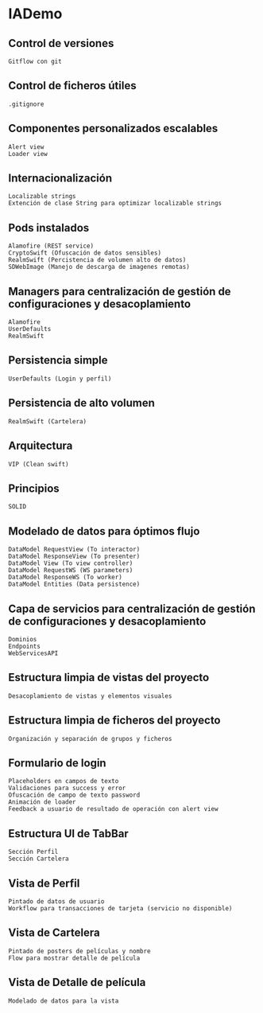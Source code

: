 # IADemo

 ## Control de versiones
	Gitflow con git
  
## Control de ficheros útiles
	.gitignore
  
## Componentes personalizados escalables
	Alert view
	Loader view
  
## Internacionalización
	Localizable strings
	Extención de clase String para optimizar localizable strings
  
## Pods instalados
	Alamofire (REST service)
	CryptoSwift (Ofuscación de datos sensibles)
	RealmSwift (Percistencia de volumen alto de datos)
	SDWebImage (Manejo de descarga de imagenes remotas)
  
## Managers para centralización de gestión de configuraciones y desacoplamiento
	Alamofire
	UserDefaults
	RealmSwift
  
## Persistencia simple
	UserDefaults (Login y perfil)

## Persistencia de alto volumen
	RealmSwift (Cartelera)
  
## Arquitectura
	VIP (Clean swift)
	
## Principios
	SOLID
	
## Modelado de datos para óptimos flujo
	DataModel RequestView (To interactor)
	DataModel ResponseView (To presenter)
	DataModel View (To view controller)
	DataModel RequestWS (WS parameters)
	DataModel ResponseWS (To worker)
	DataModel Entities (Data persistence)
  
## Capa de servicios para centralización de gestión de configuraciones y desacoplamiento
	Dominios
	Endpoints
	WebServicesAPI
	
## Estructura limpia de vistas del proyecto
	Desacoplamiento de vistas y elementos visuales
	
## Estructura limpia de ficheros del proyecto
	Organización y separación de grupos y ficheros
  
## Formulario de login
	Placeholders en campos de texto
	Validaciones para success y error
	Ofuscación de campo de texto password
	Animación de loader
	Feedback a usuario de resultado de operación con alert view
	
## Estructura UI de TabBar
	Sección Perfil
	Sección Cartelera
	
## Vista de Perfil
	Pintado de datos de usuario
	Workflow para transacciones de tarjeta (servicio no disponible)

## Vista de Cartelera
	Pintado de posters de películas y nombre
	Flow para mostrar detalle de película
	
## Vista de Detalle de película
	Modelado de datos para la vista
